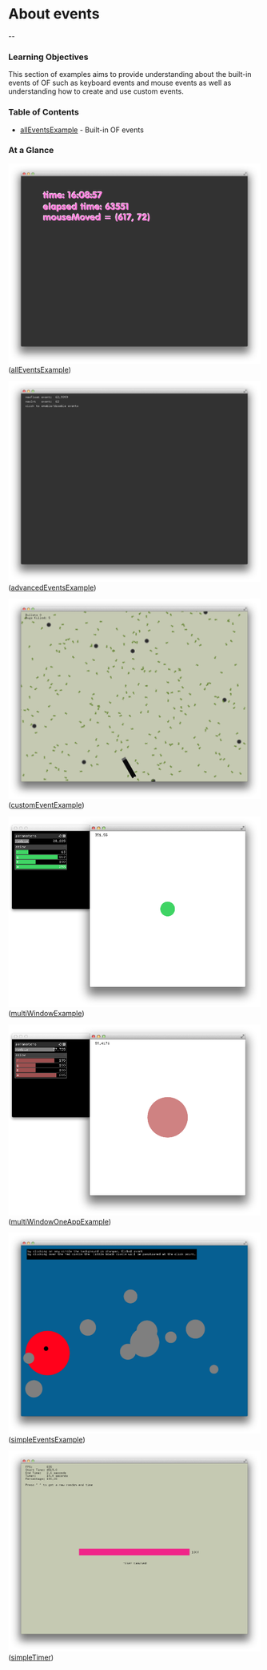 # About events

--

### Learning Objectives

This section of examples aims to provide understanding about the built-in events of OF such as keyboard events and mouse events as well as understanding how to create and use custom events.


### Table of Contents

* [allEventsExample](allEventsExample/) - Built-in OF events


### At a Glance

![Screenshot of allEventsExample](allEventsExample/allEventsExample.png)
([allEventsExample](allEventsExample/))

![Screenshot of advancedEventsExample](advancedEventsExample/advancedEventsExample.png)
([advancedEventsExample](advancedEventsExample/))

![Screenshot of customEventExample](customEventExample/customEventExample.png)
([customEventExample](customEventExample/))

![Screenshot of multiWindowExample](multiWindowExample/multiWindowExample.png)
([multiWindowExample](multiWindowExample/))

![Screenshot of multiWindowOneAppExample](multiWindowOneAppExample/multiWindowOneAppExample.png)
([multiWindowOneAppExample](multiWindowOneAppExample/))

![Screenshot of simpleEventsExample](simpleEventsExample/simpleEventsExample.png)
([simpleEventsExample](simpleEventsExample/))

![Screenshot of simpleTimer](simpleTimer/simpleTimer.png)
([simpleTimer](simpleTimer/))
